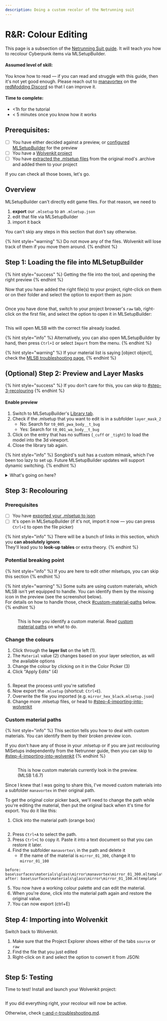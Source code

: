 ```yaml
---
description: Doing a custom recolor of the Netrunning suit
---
```


# R\&R: Colour Editing

This page is a subsection of the [Netrunning Suit guide](./). It will teach you how to recolour Cyberpunk items via MLSetupBuilder.

#### **Assumed level of skill**:&#x20;

You know how to read — if you can read and struggle with this guide, then it's not yet good enough. Please reach out to [manavortex](http://127.0.0.1:5000/u/NfZBoxGegfUqB33J9HXuCs6PVaC3 "mention") on the [redModding Discord](https://discord.gg/redmodding) so that I can improve it.&#x20;

#### **Time to complete:**&#x20;

* <1h for the tutorial
* < 5 minutes once you know how it works

## Prerequisites:&#x20;

* [ ] You have either decided against a preview, or [configured MLSetupBuilder](./#netrunner-suit-preview) for the preview
* [ ] You have a [Wolvenkit project](r-and-r-your-own-wolvenkit-project.md)
* [ ] You have [extracted the .mlsetup files](r-and-r-your-own-wolvenkit-project.md#selected-files-recolour) from the original mod's .archive and added them to your project

If you can check all those boxes, let's go.

## Overview

MLSetupBuilder can't directly edit game files. For that reason, we need to&#x20;

1. **export** our `.mlsetup` to an `.mlsetup.json`
2. edit that file via MLSetupBuilder
3. import it back

You can't skip any steps in this section that don't say otherwise.

{% hint style="warning" %}
Do not move any of the files. Wolvenkit will lose track of them if you move them around.
{% endhint %}

## Step 1: Loading the file into MLSetupBuilder

{% hint style="success" %}
Getting the file into the tool, and opening the right preview
{% endhint %}

Now that you have added the right file(s) to your project, right-click on them or on their folder and select the option to export them as json:

<figure><img src="../../../../.gitbook/assets/netrunner_convert_to_json.png" alt=""><figcaption></figcaption></figure>

Once you have done that, switch to your project browser's `raw` tab, right-click on the first file, and select the option to open it in MLSetupBuilder:

<figure><img src="../../../../.gitbook/assets/netrunner_guide_open_in_mlsb.png" alt=""><figcaption></figcaption></figure>

This will open MLSB with the correct file already loaded.

{% hint style="info" %}
Alternatively, you can also open MLSetupBuilder by hand, then press `Ctrl+I` or select `Import` from the menu.
{% endhint %}

{% hint style="warning" %}
If your material list is saying \[object object], check the [MLSB troubleshooting page.](../../../modding-tools/mlsetup-builder/#help-my-layer-config-list-says-object-object)
{% endhint %}

## (Optional) Step 2: Preview and Layer Masks

{% hint style="success" %}
If you don't care for this, you can skip to [#step-3-recolouring](r-and-r-colour-editing.md#step-3-recolouring "mention")
{% endhint %}

#### Enable preview

1. Switch to MLSetupBuilder's [Library tab](../../../modding-tools/mlsetup-builder/#mlsb-library).
2. Check if the .mlsetup that you want to edit is in a subfolder `layer_mask_2`
   * No: Search for `t0_005_pwa_body__t_bug`
   * Yes: Search for `t0_001_wa_body__t_bug`
3. Click on the entry that has no suffixes (`_cuff` or `_tight`) to load the model into the 3d viewport.
4. Close the library tab again.

{% hint style="info" %}
Songbird's suit has a custom mlmask, which I've been too lazy to set up. Future MLSetupBuilder updates will support dynamic switching.
{% endhint %}

<details>

<summary>What's going on here? </summary>

This is an optional theory block. You can skip this box.

An `.mlsetup` is a list of 20 material definitions, which are projected on the 3d object like layers of paint. The [layer mask](../../../materials/multilayered/#what-is-the-mlmask) is a list of 20 cut-out stencils, which block out parts of the layer. (You can see a live example by clicking through the list of layers in MLSB!)

The layers will be applied in order: first Layer 0, then Layer 1, then Layer 2. This is how we can colour the arm stripes separately on `t0_001_wa_body__t_bug`.

If you want to know more, you can read up on the [multilayered](../../../materials/multilayered/ "mention") shader.

* Layer 0 will always be applied to the entire suit.&#x20;

</details>

## Step 3: Recolouring

### Prerequisites

* [ ] You have [exported your .mlsetup to json](r-and-r-colour-editing.md#step-1-loading-the-file-into-mlsetupbuilder)
* [ ] It's open in MLSetupBuilder (if it's not, import it now — you can press `Ctrl+I` to open the file picker)

{% hint style="info" %}
There will be a bunch of links in this section, which you **can absolutely ignore**. \
They'll lead you to **look-up tables** or extra theory.
{% endhint %}

### Potential breaking point

{% hint style="info" %}
If you are here to edit other mlsetups, you can skip this section
{% endhint %}

{% hint style="warning" %}
Some suits are using custom materials, which MLSB isn't yet equipped to handle. You can identify them by the missing icon in the preview (see the screenshot below). \
For details on how to handle those, check [#custom-material-paths](r-and-r-colour-editing.md#custom-material-paths "mention") below.
{% endhint %}

<figure><img src="../../../../.gitbook/assets/netrunners_mlsb_custom_materials.png" alt=""><figcaption><p>This is how you identify a custom material. Read <a href="r-and-r-colour-editing.md#custom-material-paths">custom material paths</a> on what to do.</p></figcaption></figure>

### Change the colours

1. Click through the **layer list** on the left (1).
2. The `Material` value (2) changes based on your layer selection, as will the available options
3. Change the colour by clicking on it in the Color Picker (3)
4. Click "Apply Edits"  (4)

<figure><img src="../../../../.gitbook/assets/netrunner_guide_mlsb_interface.png" alt=""><figcaption></figcaption></figure>

5. Repeat the process until you're satisfied
6. Now export the `.mlsetup` (shortcut: `Ctrl+E`).&#x20;
7. Overwrite the file you imported (e.g. `mirror_hex_black.mlsetup.json`)
8. Change more .mlsetup files, or head to [#step-4-importing-into-wolvenkit](r-and-r-colour-editing.md#step-4-importing-into-wolvenkit "mention")

### Custom material paths

{% hint style="info" %}
This section tells you how to deal with custom materials. You can identify them by their broken preview icon.

If you don't have any of those in your .mlsetup or if you are just recolouring MlSetups independently from the Netrunner guide, then you can skip to [#step-4-importing-into-wolvenkit](r-and-r-colour-editing.md#step-4-importing-into-wolvenkit "mention")
{% endhint %}



<figure><img src="../../../../.gitbook/assets/netrunners_mlsb_custom_materials.png" alt=""><figcaption><p>This is how custom materials currently look in the preview. (MLSB 1.6.7)</p></figcaption></figure>

Since I knew that I was going to share this, I've moved custom materials into a subfolder `manavortex` in their original path.

To get the original color picker back, we'll need to change the path while you're editing the material, then put the original back when it's time for export. You do it like this:

1. Click into the material path (orange box)

<figure><img src="../../../../.gitbook/assets/netrunning_suits_mlsb_delete_subfolder.png" alt=""><figcaption></figcaption></figure>

2. Press `Ctrl+A` to select the path.
3. Press `Ctrl+C` to copy it. Paste it into a text document so that you can restore it later.
4. Find the subfolder `manavortex\` in the path and delete it
   * If the name of the material is `mirror_01_300`, change it to `mirror_01_100`

```
before: base\surfaces\materials\glass\mirror\manavortex\mirror_01_300.mltemplate
after: base\surfaces\materials\glass\mirror\mirror_01_100.mltemplate
```

5. You now have a working colour palette and can edit the material.&#x20;
6. When you're done, click into the material path again and restore the original value.&#x20;
7. You can now export (ctrl+E)

## Step 4: Importing into Wolvenkit

Switch back to Wolvenkit.

1. Make sure that the Project Explorer shows either of the tabs `source` or `raw`
2. Find the file that you just edited
3. Right-click on it and select the option to convert it from JSON:&#x20;

<figure><img src="https://820263885-files.gitbook.io/~/files/v0/b/gitbook-x-prod.appspot.com/o/spaces%2F-MP_ozZVx2gRZUPXkd4r%2Fuploads%2F8nYVzLTYtuuhoK4OuPRu%2Fimport_convert_from_json.png?alt=media&#x26;token=84af71fe-7601-4b2b-b244-4297e0bcf782" alt=""><figcaption></figcaption></figure>

## Step 5: Testing

Time to test! Install and launch your Wolvenkit project:

<figure><img src="https://files.gitbook.com/v0/b/gitbook-x-prod.appspot.com/o/spaces%2F-MP_ozZVx2gRZUPXkd4r%2Fuploads%2FUs6kZEwmFHhn8f8QCIKb%2Fwolvenkit_install_and_launch.png?alt=media&#x26;token=66c24ef4-0525-4476-80a2-aaf461f445ac" alt=""><figcaption></figcaption></figure>

If you did everything right, your recolour will now be active.&#x20;

Otherwise, check [r-and-r-troubleshooting.md](r-and-r-troubleshooting.md "mention").
